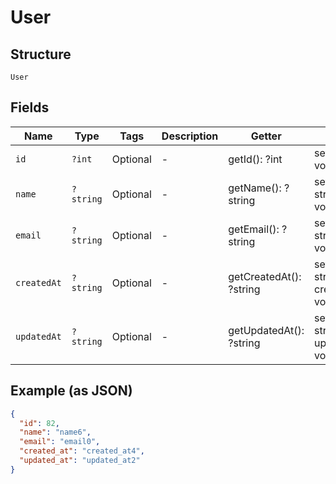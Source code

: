 
# User

## Structure

`User`

## Fields

| Name | Type | Tags | Description | Getter | Setter |
|  --- | --- | --- | --- | --- | --- |
| `id` | `?int` | Optional | - | getId(): ?int | setId(?int id): void |
| `name` | `?string` | Optional | - | getName(): ?string | setName(?string name): void |
| `email` | `?string` | Optional | - | getEmail(): ?string | setEmail(?string email): void |
| `createdAt` | `?string` | Optional | - | getCreatedAt(): ?string | setCreatedAt(?string createdAt): void |
| `updatedAt` | `?string` | Optional | - | getUpdatedAt(): ?string | setUpdatedAt(?string updatedAt): void |

## Example (as JSON)

```json
{
  "id": 82,
  "name": "name6",
  "email": "email0",
  "created_at": "created_at4",
  "updated_at": "updated_at2"
}
```

